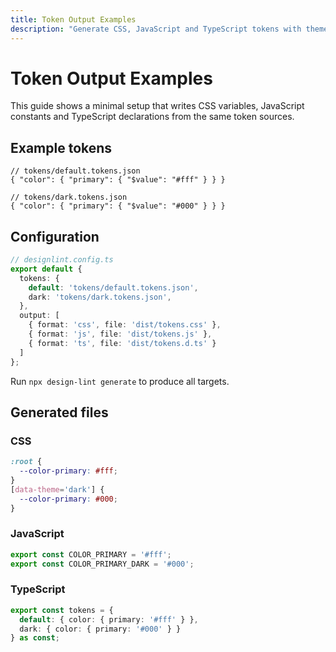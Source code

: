 ```yaml
---
title: Token Output Examples
description: "Generate CSS, JavaScript and TypeScript tokens with theme variants."
---
```


# Token Output Examples

This guide shows a minimal setup that writes CSS variables, JavaScript constants and TypeScript declarations from the same token sources.

## Example tokens

```jsonc
// tokens/default.tokens.json
{ "color": { "primary": { "$value": "#fff" } } }

// tokens/dark.tokens.json
{ "color": { "primary": { "$value": "#000" } } }
```

## Configuration

```ts
// designlint.config.ts
export default {
  tokens: {
    default: 'tokens/default.tokens.json',
    dark: 'tokens/dark.tokens.json',
  },
  output: [
    { format: 'css', file: 'dist/tokens.css' },
    { format: 'js', file: 'dist/tokens.js' },
    { format: 'ts', file: 'dist/tokens.d.ts' }
  ]
};
```

Run `npx design-lint generate` to produce all targets.

## Generated files

### CSS
```css
:root {
  --color-primary: #fff;
}
[data-theme='dark'] {
  --color-primary: #000;
}
```

### JavaScript
```js
export const COLOR_PRIMARY = '#fff';
export const COLOR_PRIMARY_DARK = '#000';
```

### TypeScript
```ts
export const tokens = {
  default: { color: { primary: '#fff' } },
  dark: { color: { primary: '#000' } }
} as const;
```
